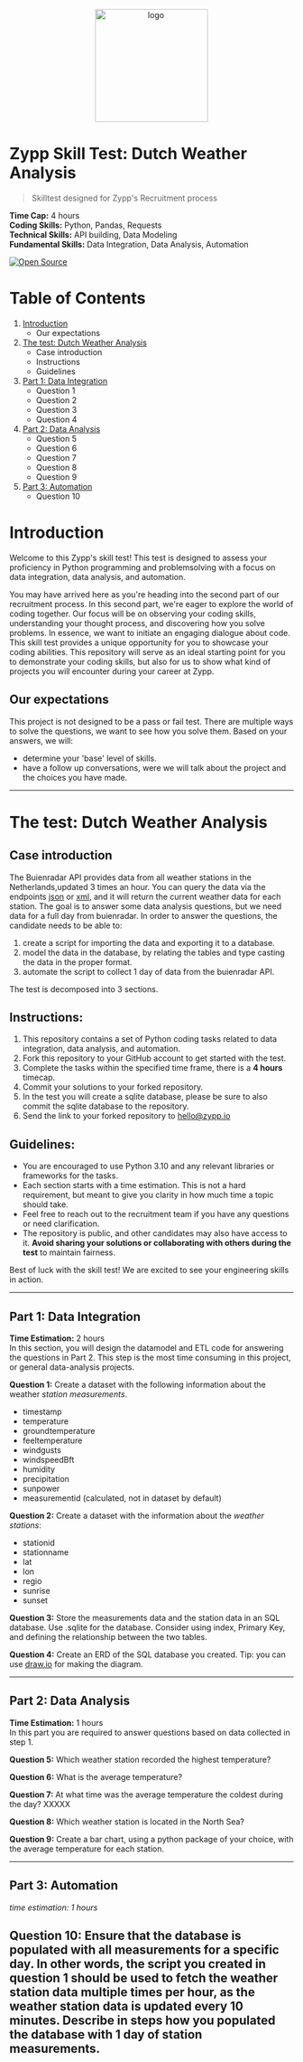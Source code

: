 <p align="center"><img alt="logo" src="https://www.zypp.io/static/assets/img/logos/zypp/white/500px.png" width="200"></p>

Zypp Skill Test: Dutch Weather Analysis
===

> Skilltest designed for Zypp's Recruitment process

**Time Cap:** 4 hours <br>
**Coding Skills:** Python, Pandas, Requests <br>
**Technical Skills:** API building, Data Modeling <br>
**Fundamental Skills:** Data Integration, Data Analysis, Automation <br>

[![Open Source](https://badges.frapsoft.com/os/v1/open-source.svg?v=103)](https://opensource.org/)

# Table of Contents
1. [Introduction](#introduction-skilltest)
   - Our expectations
2. [The test: Dutch Weather Analysis](#the-test-dutch-weather-analysis)
   - Case introduction
   - Instructions
   - Guidelines
3. [Part 1: Data Integration](#part-1-data-integration)
   - Question 1
   - Question 2
   - Question 3
   - Question 4
4. [Part 2: Data Analysis](#part-2-data-analysis)
   - Question 5
   - Question 6
   - Question 7
   - Question 8
   - Question 9
5. [Part 3: Automation](#part-3-automation)
   - Question 10


#  Introduction 
Welcome to this Zypp's skill test! This test is designed to assess your proficiency in Python programming and problemsolving with a focus on data integration, data analysis, and automation.

You may have arrived here as you're heading into the second part of our recruitment process. In this second part, we're eager to explore the world of coding together. Our focus will be on observing your coding skills, understanding your thought process, and discovering how you solve problems. In essence, we want to initiate an engaging dialogue about code.
This skill test provides a unique opportunity for you to showcase your coding abilities. This repository will serve as an ideal starting point for you to demonstrate your coding skills, but also for us to show what kind of projects you will encounter during your career at Zypp. 

##  Our expectations
This project is not designed to be a pass or fail test. There are multiple ways to solve the questions, we want to see 
how you solve them. Based on your answers, we will:
- determine your 'base' level of skills.
- have a follow up conversations, were we will talk about the project and the choices you have made.

---

# The test: Dutch Weather Analysis
## Case introduction
The Buienradar API provides data from all weather stations in the Netherlands,updated 3 times an hour. You can query the data via the endpoints [json](https://json.buienradar.nl) or [xml](https://xml.buienradar.nl), and it will return the current weather data for each station.
The goal is to answer some data analysis questions, but we need data for a full day from buienradar. In order to answer the questions, the candidate needs to be able to: 
1. create a script for importing the data and exporting it to a database.
2. model the data in the database, by relating the tables and type casting the data in the proper format.
3. automate the script to collect 1 day of data from the buienradar API.

The test is decomposed into 3 sections.

## Instructions:
1. This repository contains a set of Python coding tasks related to data integration, data analysis, and automation.
2. Fork this repository to your GitHub account to get started with the test.
3. Complete the tasks within the specified time frame, there is a **4 hours** timecap.
4. Commit your solutions to your forked repository.
5. In the test you will create a sqlite database, please be sure to also commit the sqlite database to the repository.
6. Send the link to your forked repository to hello@zypp.io

## Guidelines:
- You are encouraged to use Python 3.10 and any relevant libraries or frameworks for the tasks.
- Each section starts with a time estimation. This is not a hard requirement, but meant to give you clarity in how much time a topic should take.
- Feel free to reach out to the recruitment team if you have any questions or need clarification.
- The repository is public, and other candidates may also have access to it. **Avoid sharing your solutions or collaborating with others during the test** to maintain fairness.

Best of luck with the skill test! We are excited to see your engineering skills in action.

---

## Part 1: Data Integration
**Time Estimation:** 2 hours <br>
In this section, you will design the datamodel and ETL code for answering the questions in Part 2. This step is the most
time consuming in this project, or general data-analysis projects. 

**Question 1:**
Create a dataset with the following information about the weather _station measurements_.
- timestamp
- temperature
- groundtemperature
- feeltemperature
- windgusts
- windspeedBft
- humidity
- precipitation
- sunpower
- measurementid (calculated, not in dataset by default)

**Question 2:**
Create a dataset with the information about the _weather stations_:
- stationid
- stationname
- lat
- lon
- regio
- sunrise
- sunset

**Question 3:**
Store the measurements data and the station data in an SQL database. Use .sqlite for the database. Consider using index, Primary Key, and defining the relationship between the two tables.

**Question 4:**
Create an ERD  of the SQL database you created. Tip: you can use [draw.io](https://app.diagrams.net/) for making the diagram.

---

## Part 2: Data Analysis
**Time Estimation:** 1 hours <br>
In this part you are required to answer questions based on data collected in step 1.

**Question 5:**
Which weather station recorded the highest temperature?

**Question 6:**
What is the average temperature?

**Question 7:**
At what time was the average temperature the coldest during the day? XXXXX

**Question 8:**
Which weather station is located in the North Sea?

**Question 9:**
Create a bar chart, using a python package of your choice, with the average temperature for each station.

---

## Part 3: Automation
*time estimation: 1 hours*

**Question 10:**
Ensure that the database is populated with all measurements for a specific day. In other words, the script you created in question 1 should be used to fetch the weather station data multiple times per hour, as the weather station data is updated every 10 minutes.
Describe in steps how you populated the database with 1 day of station measurements.
---